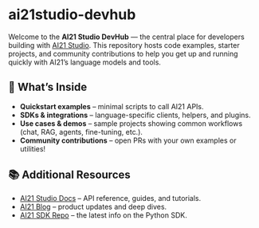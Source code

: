 # ai21studio-devhub

Welcome to the **AI21 Studio DevHub** — the central place for developers building with [AI21 Studio](https://studio.ai21.com).
This repository hosts code examples, starter projects, and community contributions to help you get up and running quickly with AI21’s language models and tools.

## 🚀 What’s Inside

* **Quickstart examples** – minimal scripts to call AI21 APIs.
* **SDKs & integrations** – language-specific clients, helpers, and plugins.
* **Use cases & demos** – sample projects showing common workflows (chat, RAG, agents, fine-tuning, etc.).
* **Community contributions** – open PRs with your own examples or utilities!

## 📚 Additional Resources

* [AI21 Studio Docs](https://docs.ai21.com) – API reference, guides, and tutorials.
* [AI21 Blog](https://www.ai21.com/blog) – product updates and deep dives.
* [AI21 SDK Repo]([https://github.com/AI21Labs/ai21studio-devhub/discussions](https://github.com/AI21Labs/ai21-python)) – the latest info on the Python SDK.


